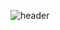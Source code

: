 ![header](https://capsule-render.vercel.app/api?type=waving&reversal=true&color=10:1d6fec,90:06bff0text=Hello%World!)

